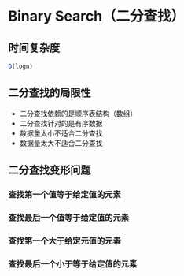 # Binary Search（二分查找）

## 时间复杂度

```js
O(logn)
```

## 二分查找的局限性

* 二分查找依赖的是顺序表结构（数组）
* 二分查找针对的是有序数据
* 数据量太小不适合二分查找
* 数据量太大不适合二分查找

## 二分查找变形问题

### 查找第一个值等于给定值的元素

### 查找最后一个值等于给定值的元素

### 查找第一个大于给定元值的元素

### 查找最后一个小于等于给定值的元素
